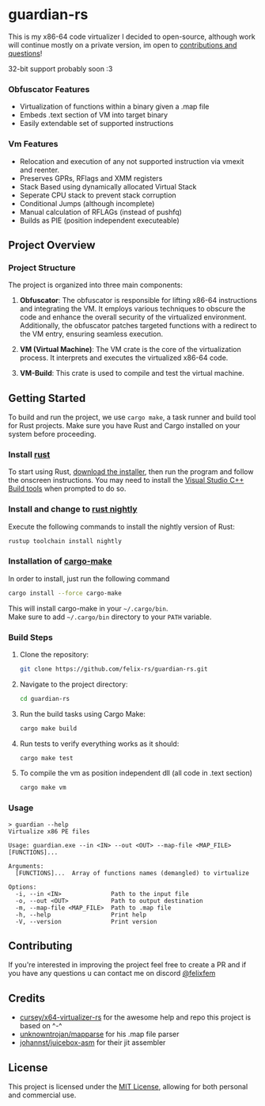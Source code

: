# guardian-rs
This is my x86-64 code virtualizer I decided to open-source, although work will continue mostly on a private version, im open to [contributions and questions](#contributing)!

32-bit support probably soon :3

### Obfuscator Features
- Virtualization of functions within a binary given a .map file
- Embeds .text section of VM into target binary
- Easily extendable set of supported instructions

### Vm Features
- Relocation and execution of any not supported instruction via vmexit and reenter.
- Preserves GPRs, RFlags and XMM registers
- Stack Based using dynamically allocated Virtual Stack
- Seperate CPU stack to prevent stack corruption
- Conditional Jumps (although incomplete)
- Manual calculation of RFLAGs (instead of pushfq)
- Builds as PIE (position independent executeable)

## Project Overview

### Project Structure

The project is organized into three main components:

1. **Obfuscator**: The obfuscator is responsible for lifting x86-64 instructions and integrating the VM. It employs various techniques to obscure the code and enhance the overall security of the virtualized environment. Additionally, the obfuscator patches targeted functions with a redirect to the VM entry, ensuring seamless execution.

2. **VM (Virtual Machine)**: The VM crate is the core of the virtualization process. It interprets and executes the virtualized x86-64 code.

3. **VM-Build**: This crate is used to compile and test the virtual machine.

## Getting Started

To build and run the project, we use `cargo make`, a task runner and build tool for Rust projects. Make sure you have Rust and Cargo installed on your system before proceeding.

### Install [rust](https://www.rust-lang.org/tools/install)

To start using Rust, [download the installer](https://www.rust-lang.org/tools/install), then run the program and follow the onscreen instructions. You may need to install the [Visual Studio C++ Build tools](https://visualstudio.microsoft.com/visual-cpp-build-tools/) when prompted to do so.


### Install and change to [rust nightly](https://rust-lang.github.io/rustup/concepts/channels.html)

Execute the following commands to install the nightly version of Rust:

```powershell
rustup toolchain install nightly
```

### Installation of [cargo-make](https://github.com/sagiegurari/cargo-make)
In order to install, just run the following command

```sh
cargo install --force cargo-make
```

This will install cargo-make in your `~/.cargo/bin`.<br>
Make sure to add `~/.cargo/bin` directory to your `PATH` variable.<br>

### Build Steps

1. Clone the repository:
   ```bash
   git clone https://github.com/felix-rs/guardian-rs.git
   ```

2. Navigate to the project directory:
   ```bash
   cd guardian-rs
   ```

3. Run the build tasks using Cargo Make:
   ```bash
   cargo make build
   ```

4. Run tests to verify everything works as it should:
   ```bash
   cargo make test
   ```
5. To compile the vm as position independent dll (all code in .text section)
   ```bash
   cargo make vm
   ```

### Usage

```console
> guardian --help
Virtualize x86 PE files

Usage: guardian.exe --in <IN> --out <OUT> --map-file <MAP_FILE> [FUNCTIONS]...

Arguments:
  [FUNCTIONS]...  Array of functions names (demangled) to virtualize

Options:
  -i, --in <IN>              Path to the input file
  -o, --out <OUT>            Path to output destination
  -m, --map-file <MAP_FILE>  Path to .map file
  -h, --help                 Print help
  -V, --version              Print version
```

## Contributing

If you're interested in improving the project feel free to create a PR
and if you have any questions u can contact me on discord [@felixfem](https://discordapp.com/users/660564083355156504)

## Credits
- [cursey/x64-virtualizer-rs](https://github.com/cursey/x64-virtualizer-rs)
for the awesome help and repo this project is based on ^-^
- [unknowntrojan/mapparse](https://github.com/unknowntrojan/mapparse) for his .map file parser
- [johannst/juicebox-asm](https://github.com/johannst/juicebox-asm/tree/main) for their jit assembler

## License

This project is licensed under the [MIT License](LICENSE), allowing for both personal and commercial use.
